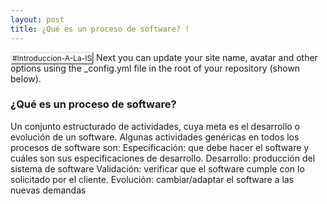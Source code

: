 ```yaml
---
layout: post
title: ¿Qué es un proceso de software? !
---
```


<tagg style="
    font-size: 12px;
    border-style: outset;
">#Introduccion-A-La-IS</tagg> Next you can update your site name, avatar and other options using the _config.yml file in the root of your repository (shown below).


### ¿Qué es un proceso de software?
Un conjunto estructurado de actividades, cuya meta es el desarrollo o evolución de un software. 
Algunas actividades genéricas en todos los procesos de software son: 
 Especificación: que debe hacer el software y cuáles son sus especificaciones de desarrollo. 
 Desarrollo: producción del sistema de software 
 Validación: verificar que el software cumple con lo solicitado por el cliente. 
 Evolución: cambiar/adaptar el software a las nuevas demandas
